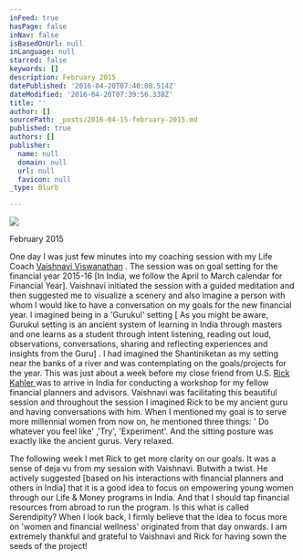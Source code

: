 ```yaml
---
inFeed: true
hasPage: false
inNav: false
isBasedOnUrl: null
inLanguage: null
starred: false
keywords: []
description: February 2015
datePublished: '2016-04-20T07:40:08.514Z'
dateModified: '2016-04-20T07:39:56.338Z'
title: ''
author: []
sourcePath: _posts/2016-04-15-february-2015.md
published: true
authors: []
publisher:
  name: null
  domain: null
  url: null
  favicon: null
_type: Blurb

---
```

![](https://the-grid-user-content.s3-us-west-2.amazonaws.com/abfbb456-c376-4253-b053-698e78036751.jpg)

February 2015

One day I was just few minutes into my coaching session with my Life Coach [Vaishnavi Viswanathan][0] . The session was on goal setting for the financial year 2015-16 \[In India, we follow the April to March calendar for Financial Year\]. Vaishnavi initiated the session with a guided meditation and then suggested me to visualize a scenery and also imagine a person with whom I would like to have a conversation on my goals for the new financial year. I imagined being in a 'Gurukul' setting \[ As you might be aware, Gurukul setting is an ancient system of learning in India through masters and one learns as a student through intent listening, reading out loud, observations, conversations, sharing and reflecting experiences and insights from the Guru\] . I had imagined the Shantiniketan as my setting near the banks of a river and was contemplating on the goals/projects for the year. This was just about a week before my close friend from U.S. [Rick Kahler ][1]was to arrive in India for conducting a workshop for my fellow financial planners and advisors. Vaishnavi was facilitating this beautiful session and throughout the session I imagined Rick to be my ancient guru and having conversations with him. When I mentioned my goal is to serve more millennial women from now on, he mentioned three things: ' Do whatever you feel like' ,'Try', 'Experiment'. And the sitting posture was exactly like the ancient gurus. Very relaxed. 

The following week I met Rick to get more clarity on our goals. It was a sense of deja vu from my session with Vaishnavi. Butwith a twist. He actively suggested \[based on his interactions with financial planners and others in India\] that it is a good idea to focus on empowering young women through our Life & Money programs in India. And that I should tap financial resources from abroad to run the program. Is this what is called Serendipity? When I look back, I firmly believe that the idea to focus more on 'women and financial wellness' originated from that day onwards. I am extremely thankful and grateful to Vaishnavi and Rick for having sown the seeds of the project!

[0]: https://www.linkedin.com/in/vaishnavi-viswanathan-40b2892
[1]: https://www.linkedin.com/in/rickkahler